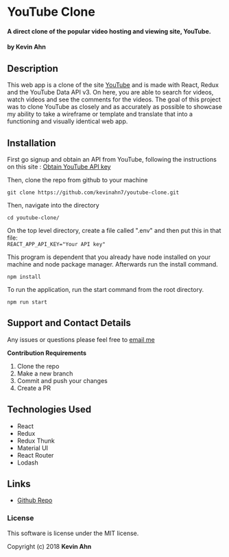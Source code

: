 # YouTube Clone

#### A direct clone of the popular video hosting and viewing site, YouTube.

#### by Kevin Ahn

## Description

This web app is a clone of the site [YouTube](https://www.youtube.com "YouTube Homepage") and is made with React, Redux and the YouTube Data API v3. On here, you are able to search for videos, watch videos and see the comments for the videos. The goal of this project was to clone YouTube as closely and as accurately as possible to showcase my ability to take a wireframe or template and translate that into a functioning and visually identical web app.

## Installation

First go signup and obtain an API from YouTube, following the instructions on this site : [Obtain YouTube API key](https://developers.google.com/youtube/v3/getting-started)

Then, clone the repo from github to your machine

```
git clone https://github.com/kevinahn7/youtube-clone.git
```

Then, navigate into the directory

```
cd youtube-clone/
```

On the top level directory, create a file called ".env" and then put this in that file:  
```REACT_APP_API_KEY="Your API key"```

This program is dependent that you already have node installed on your machine and node package manager. Afterwards run the install command.

```
npm install
```
To run the application, run the start command from the root directory.

```
npm run start
```

## Support and Contact Details
Any issues or questions please feel free to [email me](mailto:kevinahn7@hotmail.com)

**Contribution Requirements**
1. Clone the repo
2. Make a new branch
3. Commit and push your changes
4. Create a PR

## Technologies Used
* React
* Redux
* Redux Thunk
* Material UI
* React Router
* Lodash

## Links

* [Github Repo](https://github.com/kevinahn7/youtube-clone)

### License
This software is license under the MIT license.

Copyright (c) 2018 **Kevin Ahn**